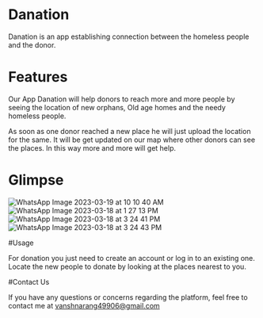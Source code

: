 # Danation

Danation is an app establishing connection between the homeless people and the donor.

# Features

Our App Danation will help donors to reach more and more people by seeing the location of new orphans, Old age homes and the needy homeless people.

As soon as one donor reached a new place he will just upload the location for the same.
It will be get updated on our map where other donors can see the places.
In this way more and more will get help.

# Glimpse 

![WhatsApp Image 2023-03-19 at 10 10 40 AM](https://user-images.githubusercontent.com/102366482/226196113-532ebf38-2117-4ec3-bd7c-2a84f329de4b.jpeg)
![WhatsApp Image 2023-03-18 at 1 27 13 PM](https://user-images.githubusercontent.com/102366482/226196118-eb0aa177-f7b2-40e2-8058-69b5a8370529.jpeg)
![WhatsApp Image 2023-03-18 at 3 24 41 PM](https://user-images.githubusercontent.com/102366482/226196120-532f123e-6bca-4c59-a301-317c7e17e7ca.jpeg)
![WhatsApp Image 2023-03-18 at 3 24 43 PM](https://user-images.githubusercontent.com/102366482/226196122-05fd2a54-1803-4c9b-a13a-efda9ba26447.jpeg)

#Usage

For donation you just need to create an account or log in to an existing one.
Locate the new people to donate by looking at the places nearest to you.

#Contact Us

If you have any questions or concerns regarding the platform, feel free to contact me at vanshnarang49906@gmail.com


